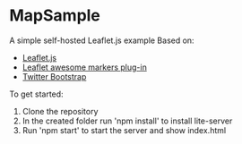 # MapSample
A simple self-hosted Leaflet.js example
Based on:
 - <a href="http://leafletjs.com/">Leaflet.js</a>
 - <a href="https://github.com/lvoogdt/Leaflet.awesome-markers">Leaflet awesome markers plug-in</a>
 - <a href="http://getbootstrap.com">Twitter Bootstrap</a>

To get started:
 1. Clone the repository
 2. In the created folder run 'npm install' to install lite-server
 3. Run 'npm start' to start the server and show index.html


